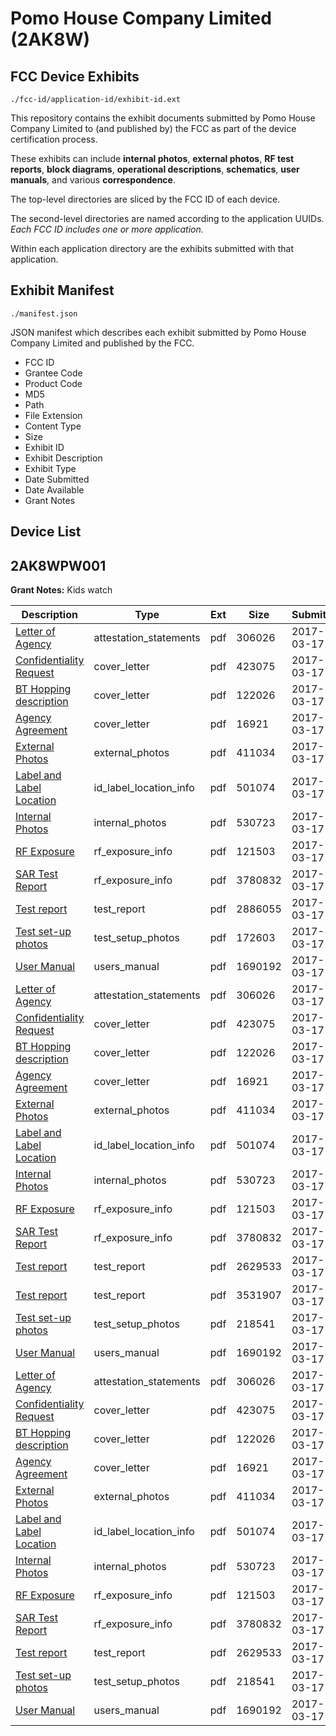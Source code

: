 # Pomo House Company Limited (2AK8W)
## FCC Device Exhibits

```
./fcc-id/application-id/exhibit-id.ext
```

This repository contains the exhibit documents submitted by Pomo House Company Limited to (and published by) the FCC as part of the device certification process.

These exhibits can include **internal photos**, **external photos**, **RF test reports**, **block diagrams**, **operational descriptions**, **schematics**, **user manuals**, and various **correspondence**.

The top-level directories are sliced by the FCC ID of each device.

The second-level directories are named according to the application UUIDs. *Each FCC ID includes one or more application.*

Within each application directory are the exhibits submitted with that application. 

## Exhibit Manifest

```
./manifest.json
```

JSON manifest which describes each exhibit submitted by Pomo House Company Limited and published by the FCC.

- FCC ID
- Grantee Code
- Product Code
- MD5
- Path
- File Extension
- Content Type
- Size
- Exhibit ID
- Exhibit Description
- Exhibit Type
- Date Submitted
- Date Available
- Grant Notes

## Device List
## 2AK8WPW001
**Grant Notes:** Kids watch

| Description | Type | Ext | Size | Submitted | Available |
| ----------- | ---- | --- | ---- | --------- | --------- |
| [Letter of Agency](2AK8WPW001/ad72e7e68b9e44a0047d9bfe01960005/3320445.pdf) | attestation_statements | pdf | 306026 | 2017-03-17 | 2017-03-17 |
| [Confidentiality Request](2AK8WPW001/ad72e7e68b9e44a0047d9bfe01960005/3320447.pdf) | cover_letter | pdf | 423075 | 2017-03-17 | 2017-03-17 |
| [BT Hopping description](2AK8WPW001/ad72e7e68b9e44a0047d9bfe01960005/3320474.pdf) | cover_letter | pdf | 122026 | 2017-03-17 | 2017-03-17 |
| [Agency Agreement](2AK8WPW001/ad72e7e68b9e44a0047d9bfe01960005/3320475.pdf) | cover_letter | pdf | 16921 | 2017-03-17 | 2017-03-17 |
| [External Photos](2AK8WPW001/ad72e7e68b9e44a0047d9bfe01960005/3320448.pdf) | external_photos | pdf | 411034 | 2017-03-17 | 2017-03-17 |
| [Label and Label Location](2AK8WPW001/ad72e7e68b9e44a0047d9bfe01960005/3320449.pdf) | id_label_location_info | pdf | 501074 | 2017-03-17 | 2017-03-17 |
| [Internal Photos](2AK8WPW001/ad72e7e68b9e44a0047d9bfe01960005/3320450.pdf) | internal_photos | pdf | 530723 | 2017-03-17 | 2017-03-17 |
| [RF Exposure](2AK8WPW001/ad72e7e68b9e44a0047d9bfe01960005/3320453.pdf) | rf_exposure_info | pdf | 121503 | 2017-03-17 | 2017-03-17 |
| [SAR Test Report](2AK8WPW001/ad72e7e68b9e44a0047d9bfe01960005/3320454.pdf) | rf_exposure_info | pdf | 3780832 | 2017-03-17 | 2017-03-17 |
| [Test report](2AK8WPW001/ad72e7e68b9e44a0047d9bfe01960005/3320528.pdf) | test_report | pdf | 2886055 | 2017-03-17 | 2017-03-17 |
| [Test set-up photos](2AK8WPW001/ad72e7e68b9e44a0047d9bfe01960005/3320529.pdf) | test_setup_photos | pdf | 172603 | 2017-03-17 | 2017-03-17 |
| [User Manual](2AK8WPW001/ad72e7e68b9e44a0047d9bfe01960005/3320467.pdf) | users_manual | pdf | 1690192 | 2017-03-17 | 2017-03-17 |
| [Letter of Agency](2AK8WPW001/14732818ccb2344d39106d6e057b23ef/3320445.pdf) | attestation_statements | pdf | 306026 | 2017-03-17 | 2017-03-17 |
| [Confidentiality Request](2AK8WPW001/14732818ccb2344d39106d6e057b23ef/3320447.pdf) | cover_letter | pdf | 423075 | 2017-03-17 | 2017-03-17 |
| [BT Hopping description](2AK8WPW001/14732818ccb2344d39106d6e057b23ef/3320474.pdf) | cover_letter | pdf | 122026 | 2017-03-17 | 2017-03-17 |
| [Agency Agreement](2AK8WPW001/14732818ccb2344d39106d6e057b23ef/3320475.pdf) | cover_letter | pdf | 16921 | 2017-03-17 | 2017-03-17 |
| [External Photos](2AK8WPW001/14732818ccb2344d39106d6e057b23ef/3320448.pdf) | external_photos | pdf | 411034 | 2017-03-17 | 2017-03-17 |
| [Label and Label Location](2AK8WPW001/14732818ccb2344d39106d6e057b23ef/3320449.pdf) | id_label_location_info | pdf | 501074 | 2017-03-17 | 2017-03-17 |
| [Internal Photos](2AK8WPW001/14732818ccb2344d39106d6e057b23ef/3320450.pdf) | internal_photos | pdf | 530723 | 2017-03-17 | 2017-03-17 |
| [RF Exposure](2AK8WPW001/14732818ccb2344d39106d6e057b23ef/3320453.pdf) | rf_exposure_info | pdf | 121503 | 2017-03-17 | 2017-03-17 |
| [SAR Test Report](2AK8WPW001/14732818ccb2344d39106d6e057b23ef/3320454.pdf) | rf_exposure_info | pdf | 3780832 | 2017-03-17 | 2017-03-17 |
| [Test report](2AK8WPW001/14732818ccb2344d39106d6e057b23ef/3320456.pdf) | test_report | pdf | 2629533 | 2017-03-17 | 2017-03-17 |
| [Test report](2AK8WPW001/14732818ccb2344d39106d6e057b23ef/3320490.pdf) | test_report | pdf | 3531907 | 2017-03-17 | 2017-03-17 |
| [Test set-up photos](2AK8WPW001/14732818ccb2344d39106d6e057b23ef/3320457.pdf) | test_setup_photos | pdf | 218541 | 2017-03-17 | 2017-03-17 |
| [User Manual](2AK8WPW001/14732818ccb2344d39106d6e057b23ef/3320467.pdf) | users_manual | pdf | 1690192 | 2017-03-17 | 2017-03-17 |
| [Letter of Agency](2AK8WPW001/4277f5ceaa7fb7224ec6a4c7a1d9b093/3320445.pdf) | attestation_statements | pdf | 306026 | 2017-03-17 | 2017-03-17 |
| [Confidentiality Request](2AK8WPW001/4277f5ceaa7fb7224ec6a4c7a1d9b093/3320447.pdf) | cover_letter | pdf | 423075 | 2017-03-17 | 2017-03-17 |
| [BT Hopping description](2AK8WPW001/4277f5ceaa7fb7224ec6a4c7a1d9b093/3320474.pdf) | cover_letter | pdf | 122026 | 2017-03-17 | 2017-03-17 |
| [Agency Agreement](2AK8WPW001/4277f5ceaa7fb7224ec6a4c7a1d9b093/3320475.pdf) | cover_letter | pdf | 16921 | 2017-03-17 | 2017-03-17 |
| [External Photos](2AK8WPW001/4277f5ceaa7fb7224ec6a4c7a1d9b093/3320448.pdf) | external_photos | pdf | 411034 | 2017-03-17 | 2017-03-17 |
| [Label and Label Location](2AK8WPW001/4277f5ceaa7fb7224ec6a4c7a1d9b093/3320449.pdf) | id_label_location_info | pdf | 501074 | 2017-03-17 | 2017-03-17 |
| [Internal Photos](2AK8WPW001/4277f5ceaa7fb7224ec6a4c7a1d9b093/3320450.pdf) | internal_photos | pdf | 530723 | 2017-03-17 | 2017-03-17 |
| [RF Exposure](2AK8WPW001/4277f5ceaa7fb7224ec6a4c7a1d9b093/3320453.pdf) | rf_exposure_info | pdf | 121503 | 2017-03-17 | 2017-03-17 |
| [SAR Test Report](2AK8WPW001/4277f5ceaa7fb7224ec6a4c7a1d9b093/3320454.pdf) | rf_exposure_info | pdf | 3780832 | 2017-03-17 | 2017-03-17 |
| [Test report](2AK8WPW001/4277f5ceaa7fb7224ec6a4c7a1d9b093/3320456.pdf) | test_report | pdf | 2629533 | 2017-03-17 | 2017-03-17 |
| [Test set-up photos](2AK8WPW001/4277f5ceaa7fb7224ec6a4c7a1d9b093/3320457.pdf) | test_setup_photos | pdf | 218541 | 2017-03-17 | 2017-03-17 |
| [User Manual](2AK8WPW001/4277f5ceaa7fb7224ec6a4c7a1d9b093/3320467.pdf) | users_manual | pdf | 1690192 | 2017-03-17 | 2017-03-17 |

